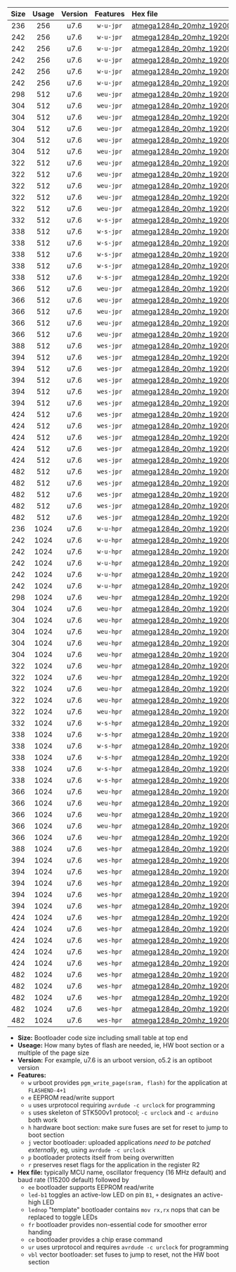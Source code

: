 |Size|Usage|Version|Features|Hex file|
|:-:|:-:|:-:|:-:|:--|
|236|256|u7.6|`w-u-jpr`|[atmega1284p_20mhz_19200bps_ur_vbl.hex](https://raw.githubusercontent.com/stefanrueger/urboot/main/atmega1284p_20mhz_19200bps_ur_vbl.hex)|
|242|256|u7.6|`w-u-jpr`|[atmega1284p_20mhz_19200bps_led+b5_ur_vbl.hex](https://raw.githubusercontent.com/stefanrueger/urboot/main/atmega1284p_20mhz_19200bps_led+b5_ur_vbl.hex)|
|242|256|u7.6|`w-u-jpr`|[atmega1284p_20mhz_19200bps_led+b7_ur_vbl.hex](https://raw.githubusercontent.com/stefanrueger/urboot/main/atmega1284p_20mhz_19200bps_led+b7_ur_vbl.hex)|
|242|256|u7.6|`w-u-jpr`|[atmega1284p_20mhz_19200bps_led+c7_ur_vbl.hex](https://raw.githubusercontent.com/stefanrueger/urboot/main/atmega1284p_20mhz_19200bps_led+c7_ur_vbl.hex)|
|242|256|u7.6|`w-u-jpr`|[atmega1284p_20mhz_19200bps_led+d7_ur_vbl.hex](https://raw.githubusercontent.com/stefanrueger/urboot/main/atmega1284p_20mhz_19200bps_led+d7_ur_vbl.hex)|
|242|256|u7.6|`w-u-jpr`|[atmega1284p_20mhz_19200bps_lednop_ur_vbl.hex](https://raw.githubusercontent.com/stefanrueger/urboot/main/atmega1284p_20mhz_19200bps_lednop_ur_vbl.hex)|
|298|512|u7.6|`weu-jpr`|[atmega1284p_20mhz_19200bps_ee_ur_vbl.hex](https://raw.githubusercontent.com/stefanrueger/urboot/main/atmega1284p_20mhz_19200bps_ee_ur_vbl.hex)|
|304|512|u7.6|`weu-jpr`|[atmega1284p_20mhz_19200bps_ee_led+b5_ur_vbl.hex](https://raw.githubusercontent.com/stefanrueger/urboot/main/atmega1284p_20mhz_19200bps_ee_led+b5_ur_vbl.hex)|
|304|512|u7.6|`weu-jpr`|[atmega1284p_20mhz_19200bps_ee_led+b7_ur_vbl.hex](https://raw.githubusercontent.com/stefanrueger/urboot/main/atmega1284p_20mhz_19200bps_ee_led+b7_ur_vbl.hex)|
|304|512|u7.6|`weu-jpr`|[atmega1284p_20mhz_19200bps_ee_led+c7_ur_vbl.hex](https://raw.githubusercontent.com/stefanrueger/urboot/main/atmega1284p_20mhz_19200bps_ee_led+c7_ur_vbl.hex)|
|304|512|u7.6|`weu-jpr`|[atmega1284p_20mhz_19200bps_ee_led+d7_ur_vbl.hex](https://raw.githubusercontent.com/stefanrueger/urboot/main/atmega1284p_20mhz_19200bps_ee_led+d7_ur_vbl.hex)|
|304|512|u7.6|`weu-jpr`|[atmega1284p_20mhz_19200bps_ee_lednop_ur_vbl.hex](https://raw.githubusercontent.com/stefanrueger/urboot/main/atmega1284p_20mhz_19200bps_ee_lednop_ur_vbl.hex)|
|322|512|u7.6|`weu-jpr`|[atmega1284p_20mhz_19200bps_ee_led+b5_fr_ur_vbl.hex](https://raw.githubusercontent.com/stefanrueger/urboot/main/atmega1284p_20mhz_19200bps_ee_led+b5_fr_ur_vbl.hex)|
|322|512|u7.6|`weu-jpr`|[atmega1284p_20mhz_19200bps_ee_led+b7_fr_ur_vbl.hex](https://raw.githubusercontent.com/stefanrueger/urboot/main/atmega1284p_20mhz_19200bps_ee_led+b7_fr_ur_vbl.hex)|
|322|512|u7.6|`weu-jpr`|[atmega1284p_20mhz_19200bps_ee_led+c7_fr_ur_vbl.hex](https://raw.githubusercontent.com/stefanrueger/urboot/main/atmega1284p_20mhz_19200bps_ee_led+c7_fr_ur_vbl.hex)|
|322|512|u7.6|`weu-jpr`|[atmega1284p_20mhz_19200bps_ee_led+d7_fr_ur_vbl.hex](https://raw.githubusercontent.com/stefanrueger/urboot/main/atmega1284p_20mhz_19200bps_ee_led+d7_fr_ur_vbl.hex)|
|322|512|u7.6|`weu-jpr`|[atmega1284p_20mhz_19200bps_ee_lednop_fr_ur_vbl.hex](https://raw.githubusercontent.com/stefanrueger/urboot/main/atmega1284p_20mhz_19200bps_ee_lednop_fr_ur_vbl.hex)|
|332|512|u7.6|`w-s-jpr`|[atmega1284p_20mhz_19200bps_vbl.hex](https://raw.githubusercontent.com/stefanrueger/urboot/main/atmega1284p_20mhz_19200bps_vbl.hex)|
|338|512|u7.6|`w-s-jpr`|[atmega1284p_20mhz_19200bps_led+b5_vbl.hex](https://raw.githubusercontent.com/stefanrueger/urboot/main/atmega1284p_20mhz_19200bps_led+b5_vbl.hex)|
|338|512|u7.6|`w-s-jpr`|[atmega1284p_20mhz_19200bps_led+b7_vbl.hex](https://raw.githubusercontent.com/stefanrueger/urboot/main/atmega1284p_20mhz_19200bps_led+b7_vbl.hex)|
|338|512|u7.6|`w-s-jpr`|[atmega1284p_20mhz_19200bps_led+c7_vbl.hex](https://raw.githubusercontent.com/stefanrueger/urboot/main/atmega1284p_20mhz_19200bps_led+c7_vbl.hex)|
|338|512|u7.6|`w-s-jpr`|[atmega1284p_20mhz_19200bps_led+d7_vbl.hex](https://raw.githubusercontent.com/stefanrueger/urboot/main/atmega1284p_20mhz_19200bps_led+d7_vbl.hex)|
|338|512|u7.6|`w-s-jpr`|[atmega1284p_20mhz_19200bps_lednop_vbl.hex](https://raw.githubusercontent.com/stefanrueger/urboot/main/atmega1284p_20mhz_19200bps_lednop_vbl.hex)|
|366|512|u7.6|`weu-jpr`|[atmega1284p_20mhz_19200bps_ee_led+b5_fr_ce_ur_vbl.hex](https://raw.githubusercontent.com/stefanrueger/urboot/main/atmega1284p_20mhz_19200bps_ee_led+b5_fr_ce_ur_vbl.hex)|
|366|512|u7.6|`weu-jpr`|[atmega1284p_20mhz_19200bps_ee_led+b7_fr_ce_ur_vbl.hex](https://raw.githubusercontent.com/stefanrueger/urboot/main/atmega1284p_20mhz_19200bps_ee_led+b7_fr_ce_ur_vbl.hex)|
|366|512|u7.6|`weu-jpr`|[atmega1284p_20mhz_19200bps_ee_led+c7_fr_ce_ur_vbl.hex](https://raw.githubusercontent.com/stefanrueger/urboot/main/atmega1284p_20mhz_19200bps_ee_led+c7_fr_ce_ur_vbl.hex)|
|366|512|u7.6|`weu-jpr`|[atmega1284p_20mhz_19200bps_ee_led+d7_fr_ce_ur_vbl.hex](https://raw.githubusercontent.com/stefanrueger/urboot/main/atmega1284p_20mhz_19200bps_ee_led+d7_fr_ce_ur_vbl.hex)|
|366|512|u7.6|`weu-jpr`|[atmega1284p_20mhz_19200bps_ee_lednop_fr_ce_ur_vbl.hex](https://raw.githubusercontent.com/stefanrueger/urboot/main/atmega1284p_20mhz_19200bps_ee_lednop_fr_ce_ur_vbl.hex)|
|388|512|u7.6|`wes-jpr`|[atmega1284p_20mhz_19200bps_ee_vbl.hex](https://raw.githubusercontent.com/stefanrueger/urboot/main/atmega1284p_20mhz_19200bps_ee_vbl.hex)|
|394|512|u7.6|`wes-jpr`|[atmega1284p_20mhz_19200bps_ee_led+b5_vbl.hex](https://raw.githubusercontent.com/stefanrueger/urboot/main/atmega1284p_20mhz_19200bps_ee_led+b5_vbl.hex)|
|394|512|u7.6|`wes-jpr`|[atmega1284p_20mhz_19200bps_ee_led+b7_vbl.hex](https://raw.githubusercontent.com/stefanrueger/urboot/main/atmega1284p_20mhz_19200bps_ee_led+b7_vbl.hex)|
|394|512|u7.6|`wes-jpr`|[atmega1284p_20mhz_19200bps_ee_led+c7_vbl.hex](https://raw.githubusercontent.com/stefanrueger/urboot/main/atmega1284p_20mhz_19200bps_ee_led+c7_vbl.hex)|
|394|512|u7.6|`wes-jpr`|[atmega1284p_20mhz_19200bps_ee_led+d7_vbl.hex](https://raw.githubusercontent.com/stefanrueger/urboot/main/atmega1284p_20mhz_19200bps_ee_led+d7_vbl.hex)|
|394|512|u7.6|`wes-jpr`|[atmega1284p_20mhz_19200bps_ee_lednop_vbl.hex](https://raw.githubusercontent.com/stefanrueger/urboot/main/atmega1284p_20mhz_19200bps_ee_lednop_vbl.hex)|
|424|512|u7.6|`wes-jpr`|[atmega1284p_20mhz_19200bps_ee_led+b5_fr_vbl.hex](https://raw.githubusercontent.com/stefanrueger/urboot/main/atmega1284p_20mhz_19200bps_ee_led+b5_fr_vbl.hex)|
|424|512|u7.6|`wes-jpr`|[atmega1284p_20mhz_19200bps_ee_led+b7_fr_vbl.hex](https://raw.githubusercontent.com/stefanrueger/urboot/main/atmega1284p_20mhz_19200bps_ee_led+b7_fr_vbl.hex)|
|424|512|u7.6|`wes-jpr`|[atmega1284p_20mhz_19200bps_ee_led+c7_fr_vbl.hex](https://raw.githubusercontent.com/stefanrueger/urboot/main/atmega1284p_20mhz_19200bps_ee_led+c7_fr_vbl.hex)|
|424|512|u7.6|`wes-jpr`|[atmega1284p_20mhz_19200bps_ee_led+d7_fr_vbl.hex](https://raw.githubusercontent.com/stefanrueger/urboot/main/atmega1284p_20mhz_19200bps_ee_led+d7_fr_vbl.hex)|
|424|512|u7.6|`wes-jpr`|[atmega1284p_20mhz_19200bps_ee_lednop_fr_vbl.hex](https://raw.githubusercontent.com/stefanrueger/urboot/main/atmega1284p_20mhz_19200bps_ee_lednop_fr_vbl.hex)|
|482|512|u7.6|`wes-jpr`|[atmega1284p_20mhz_19200bps_ee_led+b5_fr_ce_vbl.hex](https://raw.githubusercontent.com/stefanrueger/urboot/main/atmega1284p_20mhz_19200bps_ee_led+b5_fr_ce_vbl.hex)|
|482|512|u7.6|`wes-jpr`|[atmega1284p_20mhz_19200bps_ee_led+b7_fr_ce_vbl.hex](https://raw.githubusercontent.com/stefanrueger/urboot/main/atmega1284p_20mhz_19200bps_ee_led+b7_fr_ce_vbl.hex)|
|482|512|u7.6|`wes-jpr`|[atmega1284p_20mhz_19200bps_ee_led+c7_fr_ce_vbl.hex](https://raw.githubusercontent.com/stefanrueger/urboot/main/atmega1284p_20mhz_19200bps_ee_led+c7_fr_ce_vbl.hex)|
|482|512|u7.6|`wes-jpr`|[atmega1284p_20mhz_19200bps_ee_led+d7_fr_ce_vbl.hex](https://raw.githubusercontent.com/stefanrueger/urboot/main/atmega1284p_20mhz_19200bps_ee_led+d7_fr_ce_vbl.hex)|
|482|512|u7.6|`wes-jpr`|[atmega1284p_20mhz_19200bps_ee_lednop_fr_ce_vbl.hex](https://raw.githubusercontent.com/stefanrueger/urboot/main/atmega1284p_20mhz_19200bps_ee_lednop_fr_ce_vbl.hex)|
|236|1024|u7.6|`w-u-hpr`|[atmega1284p_20mhz_19200bps_ur.hex](https://raw.githubusercontent.com/stefanrueger/urboot/main/atmega1284p_20mhz_19200bps_ur.hex)|
|242|1024|u7.6|`w-u-hpr`|[atmega1284p_20mhz_19200bps_led+b5_ur.hex](https://raw.githubusercontent.com/stefanrueger/urboot/main/atmega1284p_20mhz_19200bps_led+b5_ur.hex)|
|242|1024|u7.6|`w-u-hpr`|[atmega1284p_20mhz_19200bps_led+b7_ur.hex](https://raw.githubusercontent.com/stefanrueger/urboot/main/atmega1284p_20mhz_19200bps_led+b7_ur.hex)|
|242|1024|u7.6|`w-u-hpr`|[atmega1284p_20mhz_19200bps_led+c7_ur.hex](https://raw.githubusercontent.com/stefanrueger/urboot/main/atmega1284p_20mhz_19200bps_led+c7_ur.hex)|
|242|1024|u7.6|`w-u-hpr`|[atmega1284p_20mhz_19200bps_led+d7_ur.hex](https://raw.githubusercontent.com/stefanrueger/urboot/main/atmega1284p_20mhz_19200bps_led+d7_ur.hex)|
|242|1024|u7.6|`w-u-hpr`|[atmega1284p_20mhz_19200bps_lednop_ur.hex](https://raw.githubusercontent.com/stefanrueger/urboot/main/atmega1284p_20mhz_19200bps_lednop_ur.hex)|
|298|1024|u7.6|`weu-hpr`|[atmega1284p_20mhz_19200bps_ee_ur.hex](https://raw.githubusercontent.com/stefanrueger/urboot/main/atmega1284p_20mhz_19200bps_ee_ur.hex)|
|304|1024|u7.6|`weu-hpr`|[atmega1284p_20mhz_19200bps_ee_led+b5_ur.hex](https://raw.githubusercontent.com/stefanrueger/urboot/main/atmega1284p_20mhz_19200bps_ee_led+b5_ur.hex)|
|304|1024|u7.6|`weu-hpr`|[atmega1284p_20mhz_19200bps_ee_led+b7_ur.hex](https://raw.githubusercontent.com/stefanrueger/urboot/main/atmega1284p_20mhz_19200bps_ee_led+b7_ur.hex)|
|304|1024|u7.6|`weu-hpr`|[atmega1284p_20mhz_19200bps_ee_led+c7_ur.hex](https://raw.githubusercontent.com/stefanrueger/urboot/main/atmega1284p_20mhz_19200bps_ee_led+c7_ur.hex)|
|304|1024|u7.6|`weu-hpr`|[atmega1284p_20mhz_19200bps_ee_led+d7_ur.hex](https://raw.githubusercontent.com/stefanrueger/urboot/main/atmega1284p_20mhz_19200bps_ee_led+d7_ur.hex)|
|304|1024|u7.6|`weu-hpr`|[atmega1284p_20mhz_19200bps_ee_lednop_ur.hex](https://raw.githubusercontent.com/stefanrueger/urboot/main/atmega1284p_20mhz_19200bps_ee_lednop_ur.hex)|
|322|1024|u7.6|`weu-hpr`|[atmega1284p_20mhz_19200bps_ee_led+b5_fr_ur.hex](https://raw.githubusercontent.com/stefanrueger/urboot/main/atmega1284p_20mhz_19200bps_ee_led+b5_fr_ur.hex)|
|322|1024|u7.6|`weu-hpr`|[atmega1284p_20mhz_19200bps_ee_led+b7_fr_ur.hex](https://raw.githubusercontent.com/stefanrueger/urboot/main/atmega1284p_20mhz_19200bps_ee_led+b7_fr_ur.hex)|
|322|1024|u7.6|`weu-hpr`|[atmega1284p_20mhz_19200bps_ee_led+c7_fr_ur.hex](https://raw.githubusercontent.com/stefanrueger/urboot/main/atmega1284p_20mhz_19200bps_ee_led+c7_fr_ur.hex)|
|322|1024|u7.6|`weu-hpr`|[atmega1284p_20mhz_19200bps_ee_led+d7_fr_ur.hex](https://raw.githubusercontent.com/stefanrueger/urboot/main/atmega1284p_20mhz_19200bps_ee_led+d7_fr_ur.hex)|
|322|1024|u7.6|`weu-hpr`|[atmega1284p_20mhz_19200bps_ee_lednop_fr_ur.hex](https://raw.githubusercontent.com/stefanrueger/urboot/main/atmega1284p_20mhz_19200bps_ee_lednop_fr_ur.hex)|
|332|1024|u7.6|`w-s-hpr`|[atmega1284p_20mhz_19200bps.hex](https://raw.githubusercontent.com/stefanrueger/urboot/main/atmega1284p_20mhz_19200bps.hex)|
|338|1024|u7.6|`w-s-hpr`|[atmega1284p_20mhz_19200bps_led+b5.hex](https://raw.githubusercontent.com/stefanrueger/urboot/main/atmega1284p_20mhz_19200bps_led+b5.hex)|
|338|1024|u7.6|`w-s-hpr`|[atmega1284p_20mhz_19200bps_led+b7.hex](https://raw.githubusercontent.com/stefanrueger/urboot/main/atmega1284p_20mhz_19200bps_led+b7.hex)|
|338|1024|u7.6|`w-s-hpr`|[atmega1284p_20mhz_19200bps_led+c7.hex](https://raw.githubusercontent.com/stefanrueger/urboot/main/atmega1284p_20mhz_19200bps_led+c7.hex)|
|338|1024|u7.6|`w-s-hpr`|[atmega1284p_20mhz_19200bps_led+d7.hex](https://raw.githubusercontent.com/stefanrueger/urboot/main/atmega1284p_20mhz_19200bps_led+d7.hex)|
|338|1024|u7.6|`w-s-hpr`|[atmega1284p_20mhz_19200bps_lednop.hex](https://raw.githubusercontent.com/stefanrueger/urboot/main/atmega1284p_20mhz_19200bps_lednop.hex)|
|366|1024|u7.6|`weu-hpr`|[atmega1284p_20mhz_19200bps_ee_led+b5_fr_ce_ur.hex](https://raw.githubusercontent.com/stefanrueger/urboot/main/atmega1284p_20mhz_19200bps_ee_led+b5_fr_ce_ur.hex)|
|366|1024|u7.6|`weu-hpr`|[atmega1284p_20mhz_19200bps_ee_led+b7_fr_ce_ur.hex](https://raw.githubusercontent.com/stefanrueger/urboot/main/atmega1284p_20mhz_19200bps_ee_led+b7_fr_ce_ur.hex)|
|366|1024|u7.6|`weu-hpr`|[atmega1284p_20mhz_19200bps_ee_led+c7_fr_ce_ur.hex](https://raw.githubusercontent.com/stefanrueger/urboot/main/atmega1284p_20mhz_19200bps_ee_led+c7_fr_ce_ur.hex)|
|366|1024|u7.6|`weu-hpr`|[atmega1284p_20mhz_19200bps_ee_led+d7_fr_ce_ur.hex](https://raw.githubusercontent.com/stefanrueger/urboot/main/atmega1284p_20mhz_19200bps_ee_led+d7_fr_ce_ur.hex)|
|366|1024|u7.6|`weu-hpr`|[atmega1284p_20mhz_19200bps_ee_lednop_fr_ce_ur.hex](https://raw.githubusercontent.com/stefanrueger/urboot/main/atmega1284p_20mhz_19200bps_ee_lednop_fr_ce_ur.hex)|
|388|1024|u7.6|`wes-hpr`|[atmega1284p_20mhz_19200bps_ee.hex](https://raw.githubusercontent.com/stefanrueger/urboot/main/atmega1284p_20mhz_19200bps_ee.hex)|
|394|1024|u7.6|`wes-hpr`|[atmega1284p_20mhz_19200bps_ee_led+b5.hex](https://raw.githubusercontent.com/stefanrueger/urboot/main/atmega1284p_20mhz_19200bps_ee_led+b5.hex)|
|394|1024|u7.6|`wes-hpr`|[atmega1284p_20mhz_19200bps_ee_led+b7.hex](https://raw.githubusercontent.com/stefanrueger/urboot/main/atmega1284p_20mhz_19200bps_ee_led+b7.hex)|
|394|1024|u7.6|`wes-hpr`|[atmega1284p_20mhz_19200bps_ee_led+c7.hex](https://raw.githubusercontent.com/stefanrueger/urboot/main/atmega1284p_20mhz_19200bps_ee_led+c7.hex)|
|394|1024|u7.6|`wes-hpr`|[atmega1284p_20mhz_19200bps_ee_led+d7.hex](https://raw.githubusercontent.com/stefanrueger/urboot/main/atmega1284p_20mhz_19200bps_ee_led+d7.hex)|
|394|1024|u7.6|`wes-hpr`|[atmega1284p_20mhz_19200bps_ee_lednop.hex](https://raw.githubusercontent.com/stefanrueger/urboot/main/atmega1284p_20mhz_19200bps_ee_lednop.hex)|
|424|1024|u7.6|`wes-hpr`|[atmega1284p_20mhz_19200bps_ee_led+b5_fr.hex](https://raw.githubusercontent.com/stefanrueger/urboot/main/atmega1284p_20mhz_19200bps_ee_led+b5_fr.hex)|
|424|1024|u7.6|`wes-hpr`|[atmega1284p_20mhz_19200bps_ee_led+b7_fr.hex](https://raw.githubusercontent.com/stefanrueger/urboot/main/atmega1284p_20mhz_19200bps_ee_led+b7_fr.hex)|
|424|1024|u7.6|`wes-hpr`|[atmega1284p_20mhz_19200bps_ee_led+c7_fr.hex](https://raw.githubusercontent.com/stefanrueger/urboot/main/atmega1284p_20mhz_19200bps_ee_led+c7_fr.hex)|
|424|1024|u7.6|`wes-hpr`|[atmega1284p_20mhz_19200bps_ee_led+d7_fr.hex](https://raw.githubusercontent.com/stefanrueger/urboot/main/atmega1284p_20mhz_19200bps_ee_led+d7_fr.hex)|
|424|1024|u7.6|`wes-hpr`|[atmega1284p_20mhz_19200bps_ee_lednop_fr.hex](https://raw.githubusercontent.com/stefanrueger/urboot/main/atmega1284p_20mhz_19200bps_ee_lednop_fr.hex)|
|482|1024|u7.6|`wes-hpr`|[atmega1284p_20mhz_19200bps_ee_led+b5_fr_ce.hex](https://raw.githubusercontent.com/stefanrueger/urboot/main/atmega1284p_20mhz_19200bps_ee_led+b5_fr_ce.hex)|
|482|1024|u7.6|`wes-hpr`|[atmega1284p_20mhz_19200bps_ee_led+b7_fr_ce.hex](https://raw.githubusercontent.com/stefanrueger/urboot/main/atmega1284p_20mhz_19200bps_ee_led+b7_fr_ce.hex)|
|482|1024|u7.6|`wes-hpr`|[atmega1284p_20mhz_19200bps_ee_led+c7_fr_ce.hex](https://raw.githubusercontent.com/stefanrueger/urboot/main/atmega1284p_20mhz_19200bps_ee_led+c7_fr_ce.hex)|
|482|1024|u7.6|`wes-hpr`|[atmega1284p_20mhz_19200bps_ee_led+d7_fr_ce.hex](https://raw.githubusercontent.com/stefanrueger/urboot/main/atmega1284p_20mhz_19200bps_ee_led+d7_fr_ce.hex)|
|482|1024|u7.6|`wes-hpr`|[atmega1284p_20mhz_19200bps_ee_lednop_fr_ce.hex](https://raw.githubusercontent.com/stefanrueger/urboot/main/atmega1284p_20mhz_19200bps_ee_lednop_fr_ce.hex)|

- **Size:** Bootloader code size including small table at top end
- **Useage:** How many bytes of flash are needed, ie, HW boot section or a multiple of the page size
- **Version:** For example, u7.6 is an urboot version, o5.2 is an optiboot version
- **Features:**
  + `w` urboot provides `pgm_write_page(sram, flash)` for the application at `FLASHEND-4+1`
  + `e` EEPROM read/write support
  + `u` uses urprotocol requiring `avrdude -c urclock` for programming
  + `s` uses skeleton of STK500v1 protocol; `-c urclock` and `-c arduino` both work
  + `h` hardware boot section: make sure fuses are set for reset to jump to boot section
  + `j` vector bootloader: uploaded applications *need to be patched externally*, eg, using `avrdude -c urclock`
  + `p` bootloader protects itself from being overwritten
  + `r` preserves reset flags for the application in the register R2
- **Hex file:** typically MCU name, oscillator frequency (16 MHz default) and baud rate (115200 default) followed by
  + `ee` bootloader supports EEPROM read/write
  + `led-b1` toggles an active-low LED on pin `B1`, `+` designates an active-high LED
  + `lednop` "template" bootloader contains `mov rx,rx` nops that can be replaced to toggle LEDs
  + `fr` bootloader provides non-essential code for smoother error handing
  + `ce` bootloader provides a chip erase command
  + `ur` uses urprotocol and requires `avrdude -c urclock` for programming
  + `vbl` vector bootloader: set fuses to jump to reset, not the HW boot section
